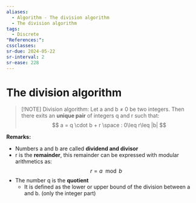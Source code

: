 ```yaml
---
aliases:
  - Algorithm - The division algorithm
  - The division algorithm
tags:
  - Discrete
"References:": 
cssclasses: 
sr-due: 2024-05-22
sr-interval: 2
sr-ease: 228
---
```

# The division algorithm

> [!NOTE] Division algorithm: 
> Let a and b ≠ 0 be two integers. Then there exits an **unique pair** of integers q and r such that: 
> $$
> a = q \cdot b + r \space : 0\leq r\leq |b|
> $$

**Remarks:**
+ Numbers a and b are called **dividend and divisor**
+ r is the **remainder**, this remainder can be expressed with modular arithmetics as: $$r = a \mod b$$
+ The number q is the **quotient**
	+ It is defined as the lower or upper bound of the division between a and b. (only the integer part)